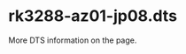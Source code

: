 # rk3288-az01-jp08.dts

More DTS information on the [](Linux-DTSs.md) page.

<code-block src="dts/rk3288-az01-jp08.dts" />
